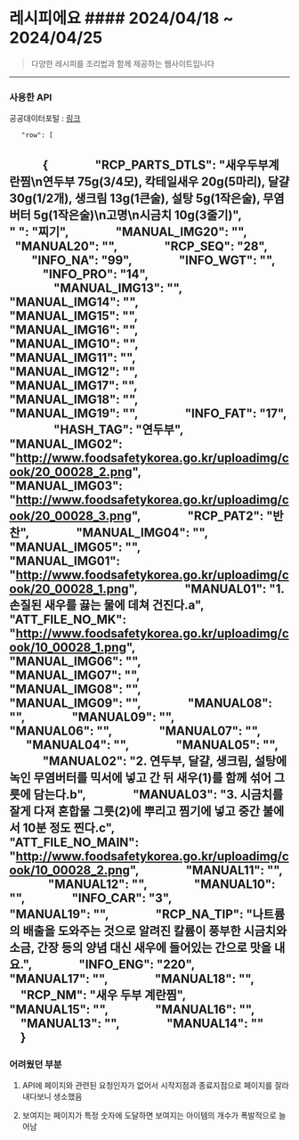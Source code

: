 # 레시피에요 #### 2024/04/18 ~  2024/04/25

> 다양한 레시피를 조리법과 함께 제공하는 웹사이트입니다


-----
### 사용한 API
 공공데이터포털 : [링크](http://openapi.foodsafetykorea.go.kr/api/9b9d1da9843446bd8c23/COOKRCP01/json/1/100)

       "row": [
            {
                "RCP_PARTS_DTLS": "새우두부계란찜\n연두부 75g(3/4모), 칵테일새우 20g(5마리), 달걀 30g(1/2개), 생크림 13g(1큰술), 설탕 5g(1작은술), 무염버터 5g(1작은술)\n고명\n시금치 10g(3줄기)",
                " ": "찌기",
                "MANUAL_IMG20": "",
                "MANUAL20": "",
                "RCP_SEQ": "28",
                "INFO_NA": "99",
                "INFO_WGT": "",
                "INFO_PRO": "14",    
                "MANUAL_IMG13": "",
                "MANUAL_IMG14": "",
                "MANUAL_IMG15": "",
                "MANUAL_IMG16": "",
                "MANUAL_IMG10": "",
                "MANUAL_IMG11": "",
                "MANUAL_IMG12": "",
                "MANUAL_IMG17": "",
                "MANUAL_IMG18": "",
                "MANUAL_IMG19": "",
                "INFO_FAT": "17",
                "HASH_TAG": "연두부",
                "MANUAL_IMG02": "http://www.foodsafetykorea.go.kr/uploadimg/cook/20_00028_2.png",
                "MANUAL_IMG03": "http://www.foodsafetykorea.go.kr/uploadimg/cook/20_00028_3.png",
                "RCP_PAT2": "반찬",
                "MANUAL_IMG04": "",
                "MANUAL_IMG05": "",
                "MANUAL_IMG01": "http://www.foodsafetykorea.go.kr/uploadimg/cook/20_00028_1.png",
                "MANUAL01": "1. 손질된 새우를 끓는 물에 데쳐 건진다.a",
                "ATT_FILE_NO_MK": "http://www.foodsafetykorea.go.kr/uploadimg/cook/10_00028_1.png",
                "MANUAL_IMG06": "",
                "MANUAL_IMG07": "",
                "MANUAL_IMG08": "",
                "MANUAL_IMG09": "",
                "MANUAL08": "",
                "MANUAL09": "",
                "MANUAL06": "",
                "MANUAL07": "",
                "MANUAL04": "",
                "MANUAL05": "",
                "MANUAL02": "2. 연두부, 달걀, 생크림, 설탕에 녹인 무염버터를 믹서에 넣고 간 뒤 새우(1)를 함께 섞어 그릇에 담는다.b",
                "MANUAL03": "3. 시금치를 잘게 다져 혼합물 그릇(2)에 뿌리고 찜기에 넣고 중간 불에서 10분 정도 찐다.c",
                "ATT_FILE_NO_MAIN": "http://www.foodsafetykorea.go.kr/uploadimg/cook/10_00028_2.png",
                "MANUAL11": "",
                "MANUAL12": "",
                "MANUAL10": "",
                "INFO_CAR": "3",
                "MANUAL19": "",
                "RCP_NA_TIP": "나트륨의 배출을 도와주는 것으로 알려진 칼륨이 풍부한 시금치와 소금, 간장 등의 양념 대신 새우에 들어있는 간으로 맛을 내요.",
                "INFO_ENG": "220",
                "MANUAL17": "",
                "MANUAL18": "",
                "RCP_NM": "새우 두부 계란찜",
                "MANUAL15": "",
                "MANUAL16": "",
                "MANUAL13": "",
                "MANUAL14": ""
            }
----

### 어려웠던 부분
1. API에 페이지와 관련된 요청인자가 없어서 시작지점과 종료지점으로 페이지를 잘라내다보니 생소했음

2. 보여지는 페이지가 특정 숫자에 도달하면 보여지는 아이템의 개수가 폭발적으로 늘어남 

